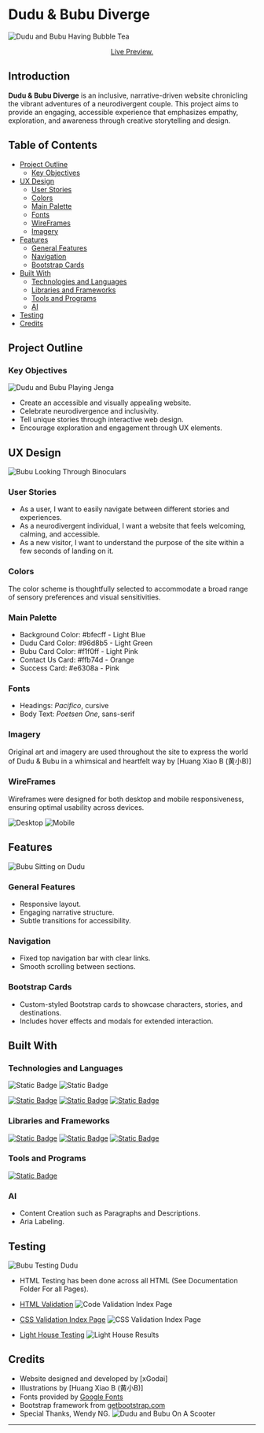 # Dudu & Bubu Diverge
![Dudu and Bubu Having Bubble Tea](documentation/images/BubbleTea.png)
<p align="center">
  <a href="https://xgodai.github.io/Dudu-Bubu-Diverge/index.html" target="_blank">
    Live Preview.
  </a>
</p>

## Introduction

**Dudu & Bubu Diverge** is an inclusive, narrative-driven website chronicling the vibrant adventures of a neurodivergent couple. This project aims to provide an engaging, accessible experience that emphasizes empathy, exploration, and awareness through creative storytelling and design.

## Table of Contents

- [Project Outline](#project-outline)
  - [Key Objectives](#key-objectives)
- [UX Design](#ux-design)
  - [User Stories](#user-stories)
  - [Colors](#colors)
  - [Main Palette](#main-palette)
  - [Fonts](#fonts)
  - [WireFrames](#wireframes)
  - [Imagery](#imagery)
- [Features](#features)
  - [General Features](#general-features)
  - [Navigation](#navigation)
  - [Bootstrap Cards](#bootstrap-cards)
- [Built With](#built-with)
  - [Technologies and Languages](#technologies-and-languages)
  - [Libraries and Frameworks](#libraries-and-frameworks)
  - [Tools and Programs](#tools-and-programs)
  - [AI](#ai)
- [Testing](#testing)
- [Credits](#credits)

## Project Outline

### Key Objectives

![Dudu and Bubu Playing Jenga](documentation/images/BoardGame.png)
- Create an accessible and visually appealing website.
- Celebrate neurodivergence and inclusivity.
- Tell unique stories through interactive web design.
- Encourage exploration and engagement through UX elements.

## UX Design
![Bubu Looking Through Binoculars](documentation/images/Looking.png)
### User Stories

- As a user, I want to easily navigate between different stories and experiences.
- As a neurodivergent individual, I want a website that feels welcoming, calming, and accessible.
- As a new visitor, I want to understand the purpose of the site within a few seconds of landing on it.

### Colors

The color scheme is thoughtfully selected to accommodate a broad range of sensory preferences and visual sensitivities.

### Main Palette

- Background Color: #bfecff - Light Blue
- Dudu Card Color: #96d8b5 - Light Green
- Bubu Card Color: #f1f0ff - Light Pink
- Contact Us Card: #ffb74d - Orange
- Success Card: #e6308a - Pink

### Fonts

- Headings: *Pacifico*, cursive
- Body Text: *Poetsen One*, sans-serif

### Imagery

Original art and imagery are used throughout the site to express the world of Dudu & Bubu in a whimsical and heartfelt way by [Huang Xiao B (黄小B)]

### WireFrames

Wireframes were designed for both desktop and mobile responsiveness, ensuring optimal usability across devices.

![Desktop](documentation/images/wireframes/desktop.PNG)
![Mobile](documentation/images/wireframes/phone.PNG)


## Features
![Bubu Sitting on Dudu](documentation/images/Features.png)
### General Features

- Responsive layout.
- Engaging narrative structure.
- Subtle transitions for accessibility.

### Navigation

- Fixed top navigation bar with clear links.
- Smooth scrolling between sections.

### Bootstrap Cards

- Custom-styled Bootstrap cards to showcase characters, stories, and destinations.
- Includes hover effects and modals for extended interaction.

## Built With

### Technologies and Languages
![Static Badge](https://img.shields.io/badge/HTML5-Language-grey?logo=html5&logoColor=%23ffffff&color=%23E34F26)
![Static Badge](https://img.shields.io/badge/CSS3-Language-grey?logo=css3&logoColor=%23ffffff&color=%231572B6)

<a href="https://git-scm.com/" target=_blank_>![Static Badge](https://img.shields.io/badge/Git-v2.46.2-grey?logo=git&logoColor=%23ffffff&color=%23F05032)</a>
<a href="https://github.com/" target="_blank">![Static Badge](https://img.shields.io/badge/GitHub-Repo_Hosting-white?logo=github&logoColor=%23ffffff&color=%23181717)</a>
<a href="https://www.gitpod.io/" target="_blank">![Static Badge](https://img.shields.io/badge/Gitpod-IDE-white?logo=gitpod&logoColor=%23ffffff&color=%23FFAE33)</a>

### Libraries and Frameworks
<a href="https://getbootstrap.com/" target="_blank">![Static Badge](https://img.shields.io/badge/Bootstrap-v5.3.3-grey?logo=bootstrap&logoColor=%23ffffff&color=%237952B3)</a>
<a href="#" target="_blank">![Static Badge](https://img.shields.io/badge/Font_Awesome-Icons-grey?logo=fontawesome&logoColor=%23ffffff&color=%23538DD7)</a>
<a href="#" target="_blank">![Static Badge](https://img.shields.io/badge/Google_Fonts-Fonts-grey?logo=googlefonts&logoColor=%23ffffff&color=%234285F4)</a>


### Tools and Programs
<a href="https://balsamiq.com/wireframes/" target="_blank">![Static Badge](https://img.shields.io/badge/Balsamiq-Wireframes-grey?logoColor=%23ffffff&color=%23CC0100)</a>

### AI
- Content Creation such as Paragraphs and Descriptions.
- Aria Labeling.
 

## Testing

![Bubu Testing Dudu](documentation/images/Testing.png)

- HTML Testing has been done across all HTML (See Documentation Folder For all Pages).

- [HTML Validation](https://validator.w3.org)
  ![Code Validation Index Page](documentation/images/code%20validation/index%20code%20validation.PNG)
- [CSS Validation Index Page](https://jigsaw.w3.org/css-validator/)
  ![CSS Validation Index Page](documentation/images/code%20validation/css%20code%20validation.PNG)
- [Light House Testing](https://developer.chrome.com/docs/lighthouse/overview)
  ![Light House Results](documentation/images/code%20validation/main%20page%20performace.PNG)
## Credits

- Website designed and developed by [xGodai]
- Illustrations by [Huang Xiao B (黄小B)]
- Fonts provided by [Google Fonts](https://fonts.google.com/)
- Bootstrap framework from [getbootstrap.com](https://getbootstrap.com/)
- Special Thanks, Wendy NG.
![Dudu and Bubu On A Scooter](documentation/images/Scooter.png)

---


